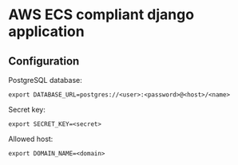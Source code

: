 AWS ECS compliant django application
====================================

Configuration
-------------

PostgreSQL database:

```
export DATABASE_URL=postgres://<user>:<password>@<host>/<name>
```

Secret key:

```
export SECRET_KEY=<secret>
```

Allowed host:

```
export DOMAIN_NAME=<domain>
```
